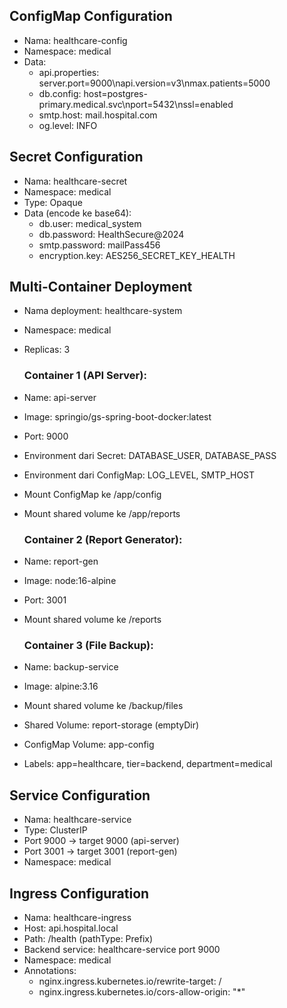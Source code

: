 ## ConfigMap Configuration

- Nama: healthcare-config
- Namespace: medical
- Data:
  - api.properties: server.port=9000\napi.version=v3\nmax.patients=5000
  - db.config: host=postgres-primary.medical.svc\nport=5432\nssl=enabled
  - smtp.host: mail.hospital.com
  - og.level: INFO

## Secret Configuration

- Nama: healthcare-secret
- Namespace: medical
- Type: Opaque
- Data (encode ke base64):
  - db.user: medical_system
  - db.password: HealthSecure@2024
  - smtp.password: mailPass456
  - encryption.key: AES256_SECRET_KEY_HEALTH

## Multi-Container Deployment

- Nama deployment: healthcare-system
- Namespace: medical
- Replicas: 3

  ### Container 1 (API Server):

- Name: api-server
- Image: springio/gs-spring-boot-docker:latest
- Port: 9000
- Environment dari Secret: DATABASE_USER, DATABASE_PASS
- Environment dari ConfigMap: LOG_LEVEL, SMTP_HOST
- Mount ConfigMap ke /app/config
- Mount shared volume ke /app/reports

  ### Container 2 (Report Generator):

- Name: report-gen
- Image: node:16-alpine
- Port: 3001
- Mount shared volume ke /reports

  ### Container 3 (File Backup):

- Name: backup-service
- Image: alpine:3.16
- Mount shared volume ke /backup/files
- Shared Volume: report-storage (emptyDir)
- ConfigMap Volume: app-config
- Labels: app=healthcare, tier=backend, department=medical

## Service Configuration

- Nama: healthcare-service
- Type: ClusterIP
- Port 9000 → target 9000 (api-server)
- Port 3001 → target 3001 (report-gen)
- Namespace: medical

## Ingress Configuration

- Nama: healthcare-ingress
- Host: api.hospital.local
- Path: /health (pathType: Prefix)
- Backend service: healthcare-service port 9000
- Namespace: medical
- Annotations:
  - nginx.ingress.kubernetes.io/rewrite-target: /
  - nginx.ingress.kubernetes.io/cors-allow-origin: "\*"

